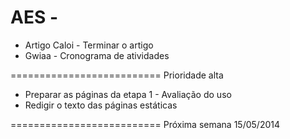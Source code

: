AES - 
==========================

* Artigo Caloi - Terminar o artigo
* Gwiaa - Cronograma de atividades


==========================
Prioridade alta

* Preparar as páginas da etapa 1 - Avaliação do uso
* Redigir o texto das páginas estáticas


==========================
Próxima semana 15/05/2014




